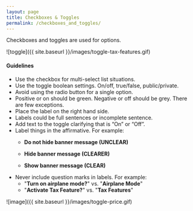 ```yaml
---
layout: page
title: Checkboxes & Toggles
permalink: /checkboxes_and_toggles/
---
```


Checkboxes and toggles are used for options.

![toggle]({{ site.baseurl }}/images/toggle-tax-features.gif)

#### Guidelines

- Use the checkbox for multi-select list situations.
- Use the toggle boolean settings. On/off, true/false, public/private.
- Avoid using the radio button for a single option.
- Positive or on should be green. Negative or off should be grey. There are few exceptions.
- Place the label on the right hand side.
- Labels could be full sentences or incomplete sentence.
- Add text to the toggle clarifying that is “On” or “Off”.
- Label things in the affirmative. For example:
  - **Do not hide banner message (UNCLEAR)**
  - **Hide banner message (CLEARER)**

  - **Show banner message (CLEAR)**
- Never include question marks in labels. For example:
  - "**Turn on airplane mode?**" vs. "**Airplane Mode**"
  - "**Activate Tax Feature?**" vs. "**Tax Features**"

![image]({{ site.baseurl }}/images/toggle-price.gif)


